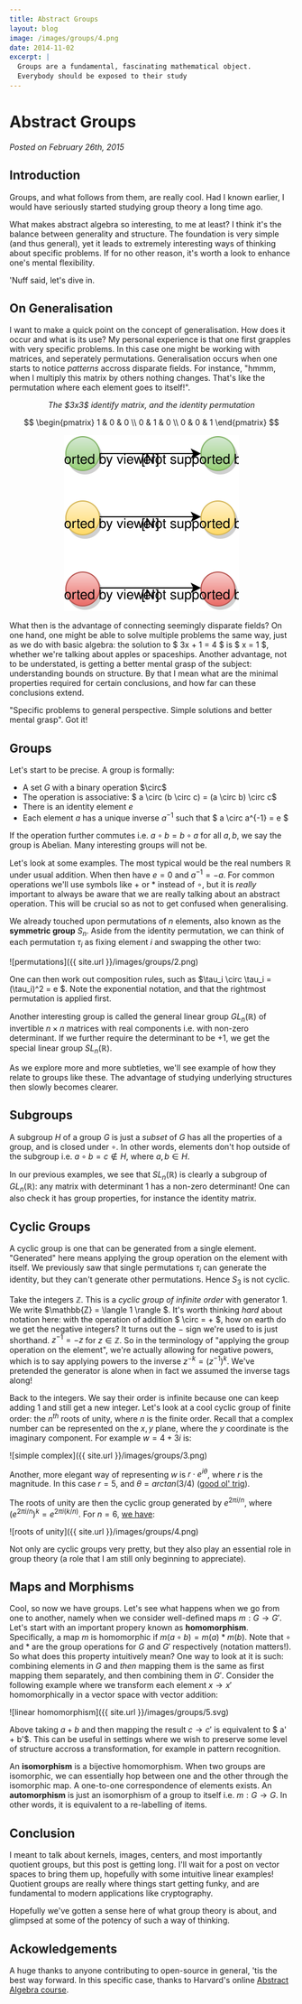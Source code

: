 ```yaml
---
title: Abstract Groups
layout: blog
image: /images/groups/4.png
date: 2014-11-02
excerpt: |
  Groups are a fundamental, fascinating mathematical object. 
  Everybody should be exposed to their study
---
```



# Abstract Groups

_Posted on February 26th, 2015_


## Introduction

Groups, and what follows from them, are really cool. Had I known earlier, I 
would have seriously started studying group theory a long time ago.

What makes abstract algebra so interesting, to me at least? I think it's the balance between generality and structure. The foundation 
is very simple (and thus general), yet it leads to extremely 
interesting ways of thinking about specific problems. If for no other reason, it's 
worth a look to enhance one's mental flexibility.

'Nuff said, let's dive in.

## On Generalisation

I want to make a quick point on the concept of generalisation. 
How does it occur and what is its use? 
My personal experience is that one first grapples with very specific problems. In this case one might be working with matrices, and seperately permutations. Generalisation occurs when one starts to notice _patterns_ accross disparate fields. For instance, "hmmm, when I multiply this matrix by others nothing changes. That's like the permutation where each element goes to itself!".

<center><em>The $3x3$ identify matrix, and the identity permutation</em></center>

$$
\begin{pmatrix} 
1 & 0 & 0 \\
0 & 1 & 0 \\
0 & 0 & 1  
\end{pmatrix} 
$$

<center>
	<img style="text-align: center;" src="/images/groups/1.svg" />
</center>

What then is the advantage of connecting seemingly disparate fields? On one hand, one might be able to solve multiple problems the same way, just as we do with basic algebra: 
the solution to $ 3x + 1 = 4 $ is $ x = 1 $, whether we're talking about apples or spaceships. Another advantage, not to be understated, is getting a better mental grasp of the subject: understanding bounds on structure. By that I mean what are the minimal properties required for certain conclusions, and how far can these conclusions extend.

"Specific problems to general perspective. Simple solutions and better mental grasp". Got it!

## Groups

Let's start to be precise. A group is formally:

- A set $G$ with a binary operation $\circ\$
- The operation is associative: $ a \circ (b \circ c) = (a \circ b) \circ c$
- There is an identity element $e$
- Each element $a$ has a unique inverse $a^{-1}$ such that $ a \circ a^{-1} = e $

If the operation further commutes i.e. $a \circ b = b \circ a$ for all $a, b$, we 
say the group is Abelian. Many interesting groups will not be.

Let's look at some examples. The most typical would be the real numbers $\mathbb{R}$ under 
usual addition. When then have $e = 0$ and $a^{-1} = -a$. For common operations we'll use symbols like $+$ or $*$ instead of $\circ$, but it is _really_ important to always be aware that we are really talking about an abstract operation. This will be crucial so as not to get confused when generalising.

We already touched upon permutations of $n$ elements, also known as the **symmetric group** $S_n$. Aside from the identity permutation, we can think of each permutation $\tau_{i}$ 
as fixing element $i$ and swapping the other two:

![permutations]({{ site.url }}/images/groups/2.png)

One can then work out composition rules, such as $\tau_i \circ \tau_i = (\tau_i)^2 = e $. Note the exponential notation, and that the rightmost permutation is applied first.

Another interesting group is called the general linear group $GL_n(\mathbb{R})$ of 
invertible $n \times n$ matrices with real components i.e. with non-zero determinant.
If we further require the determinant to be $+1$, we get the special linear group 
$SL_n(\mathbb{R})$.

As we explore more and more subtleties, we'll see example of how they relate to groups
like these. The advantage of studying underlying structures then slowly becomes 
clearer.

## Subgroups

A subgroup $H$ of a group $G$ is just a _subset_ of $G$ has all the properties of a group, 
and is closed under $\circ$. In other words, elements don't hop outside of the 
subgroup i.e. $a \circ b = c \notin H$, where $a, b \in H$.

In our previous examples, we see that $SL_n(\mathbb{R})$ is clearly a subgroup 
of $GL_n(\mathbb{R})$: any matrix with determinant $1$ has a non-zero determinant! 
One can also check it has group properties, for instance the identity matrix.

## Cyclic Groups

A cyclic group is one that can be generated from a single element. "Generated" 
here means applying the group operation on the element with itself. 
We previously saw 
that single permutations $\tau_i$ can generate the identity, but they 
can't generate other permutations. Hence $S_3$ is not cyclic.

Take the integers $\mathbb{Z}$. This is a _cyclic group of infinite order_ 
with generator $1$. We write $\mathbb{Z} = \langle 1 \rangle $. It's worth 
thinking _hard_ about notation here: with the operation of addition $ \circ = + $, 
how on earth do we get the negative integers? It turns out the $-$ sign we're used to 
is just shorthand. $z^{-1} = -z$ for $z \in \mathbb{Z}$. So in the terminology of 
"applying the group operation on the element", we're actually allowing for negative powers, which is to say applying powers to the inverse $z^{-k} = (z^{-1})^k$. We've 
pretended the generator is alone when in fact we assumed the inverse tags along!

Back to the integers. We say their order is infinite because one can keep adding $1$ 
and still get a new integer. Let's look at a cool cyclic group of finite order: the $n^{th}$ roots of unity, where $n$ is the finite order. Recall that a complex number 
can be represented on the $x, y$ plane, where the $y$ coordinate is the imaginary 
component. For example $w = 4 + 3i$ is:

![simple complex]({{ site.url }}/images/groups/3.png)

Another, more elegant way of representing $w$ is $r \cdot e^{i \theta}$, where $r$ 
is the magnitude. In this case $r = 5$, and $\theta = arctan(3/4)$ ([good ol' trig](http://en.wikipedia.org/wiki/Trigonometry)).

The roots of unity are then the cyclic group generated by $e^{2 \pi i / n}$, 
where $(e^{2 \pi i / n})^k = e^{2 \pi i (k/n)}$. For 
$n=6$, [we have](http://en.wikipedia.org/wiki/Cyclic_group):

![roots of unity]({{ site.url }}/images/groups/4.png)

Not only are cyclic groups very pretty, but they also play an essential role in group theory (a role that I am still only beginning to appreciate).


## Maps and Morphisms

Cool, so now we have groups. Let's see what happens when we go from one to another, 
namely when we consider well-defined maps $m : G \rightarrow G'$. Let's start with an 
important propery known as **homomorphism**. Specifically, a map $m$ is homomorphic if 
$m(a \circ b) = m(a) * m(b)$. Note that $\circ$ and $*$ are the group operations for 
$G$ and $G'$ respectively (notation matters!). So what does this property intuitively 
mean? One way to look at it is such: combining elements in $G$ and _then_ mapping them 
is the same as first mapping them separately, and then combining them in $G'$. Consider
the following example where we transform each element $x \rightarrow x'$ homomorphically 
in a vector space with vector addition:

![linear homomorphism]({{ site.url }}/images/groups/5.svg)

Above taking $a + b$ and then mapping the result $c \rightarrow c'$ is equivalent to 
$ a' + b'$. This can be useful in settings where we wish to preserve some level of 
structure accross a transformation, for example in pattern recognition.

An **isomorphism** is a bijective homomorphism. When two groups are isomorphic, we can 
essentially hop between one and the other through the isomorphic map. A one-to-one 
correspondence of elements exists. An **automorphism** is just an isomorphism of a group 
to itself i.e. $m: G \rightarrow G$. In other words, it is equivalent to a re-labelling of items.

## Conclusion

I meant to talk about kernels, images, centers, and most importantly quotient groups, 
but this post is getting long. I'll wait for a post on vector spaces to bring them up, hopefully with some intuitive linear examples! Quotient groups are really where things start getting funky, and are fundamental to modern applications like cryptography.

Hopefully we've gotten a sense here of what group theory is about, and glimpsed at some of the potency of such a way of thinking.

## Ackowledgements

A huge thanks to anyone contributing to open-source in general, 'tis the best 
way forward. In this specific case, thanks to Harvard's online 
[Abstract Algebra course](http://www.extension.harvard.edu/open-learning-initiative/abstract-algebra).